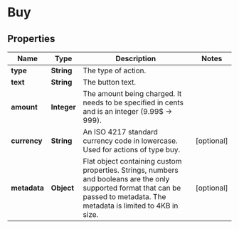 

# Buy


## Properties

| Name | Type | Description | Notes |
|------------ | ------------- | ------------- | -------------|
|**type** | **String** | The type of action. |  |
|**text** | **String** | The button text. |  |
|**amount** | **Integer** | The amount being charged. It needs to be specified in cents and is an integer (9.99$ -&gt; 999). |  |
|**currency** | **String** | An ISO 4217 standard currency code in lowercase. Used for actions of type buy. |  [optional] |
|**metadata** | **Object** | Flat object containing custom properties. Strings, numbers and booleans  are the only supported format that can be passed to metadata. The metadata is limited to 4KB in size.  |  [optional] |



